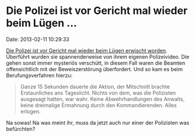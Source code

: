 Die Polizei ist vor Gericht mal wieder beim Lügen \...
======================================================

Date: 2013-02-11 10:29:33

[Die Polizei ist vor Gericht mal wieder beim Lügen erwischt
worden](http://www.neues-deutschland.de/artikel/811922.polizeizeugen-und-polizeivideo-gegeneinander.html).
Überführt wurden sie spannenderweise von ihrem eigenen Polizeivideo. Die
gehen sonst immer mysteriös verschütt, in diesem Fall waren die Beamten
offensichtlich mit der Beweiszerstörung überfordert. Und so kam es beim
Berufungsverfahren hierzu:

> Ganze 15 Sekunden dauerte die Aktion, der Mitschnitt brachte
> Erstaunliches ans Tageslicht. Nichts von dem, was die Polizisten
> ausgesagt hatten, war wahr. Keine Abwehrhandlungen des Anwalts, keine
> dreimalige Ermahnung durch den Kommandierenden. Alles erlogen.

Na sowas! Na was meint ihr, muss da jetzt auch nur einer der Polizisten
was befürchten?
